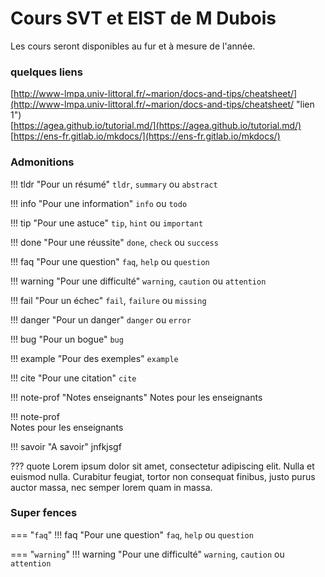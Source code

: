 # Cours SVT et EIST de M Dubois

Les cours seront disponibles au fur et à mesure de l'année.


### quelques liens 

[http://www-lmpa.univ-littoral.fr/~marion/docs-and-tips/cheatsheet/](http://www-lmpa.univ-littoral.fr/~marion/docs-and-tips/cheatsheet/ "lien 1")  
[https://agea.github.io/tutorial.md/](https://agea.github.io/tutorial.md/)  
[https://ens-fr.gitlab.io/mkdocs/](https://ens-fr.gitlab.io/mkdocs/)


### Admonitions


!!! tldr "Pour un résumé"
    `tldr`, `summary` ou `abstract`

!!! info "Pour une information"
    `info` ou `todo`

!!! tip "Pour une astuce"
    `tip`, `hint` ou `important`

!!! done "Pour une réussite"
    `done`, `check` ou `success`

!!! faq "Pour une question"
    `faq`, `help` ou `question`

!!! warning "Pour une difficulté"
    `warning`, `caution` ou `attention`

!!! fail "Pour un échec"
    `fail`, `failure` ou `missing`

!!! danger "Pour un danger"
    `danger` ou `error`

!!! bug "Pour un bogue"
    `bug`

!!! example "Pour des exemples"
    `example`

!!! cite "Pour une citation"
    `cite`

!!! note-prof "Notes enseignants"
    Notes pour les enseignants

!!! note-prof  
    Notes pour les enseignants


!!! savoir "A savoir"
    jnfkjsgf

??? quote
    Lorem ipsum dolor sit amet, consectetur adipiscing elit. Nulla et euismod nulla. Curabitur feugiat, tortor non consequat finibus, justo purus auctor massa, nec semper lorem quam in massa.

### Super fences

=== "`faq`"
    !!! faq "Pour une question"
        `faq`, `help` ou `question`


=== "`warning`"
    !!! warning "Pour une difficulté"
        `warning`, `caution` ou `attention`
